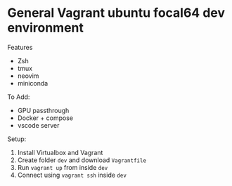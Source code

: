 # General Vagrant ubuntu focal64 dev environment

Features
- Zsh
- tmux
- neovim
- miniconda

To Add:
- GPU passthrough
- Docker + compose
- vscode server


Setup:
1. Install Virtualbox and Vagrant
2. Create folder `dev` and download `Vagrantfile`
3. Run `vagrant up` from inside `dev`
4. Connect using `vagrant ssh` inside `dev`